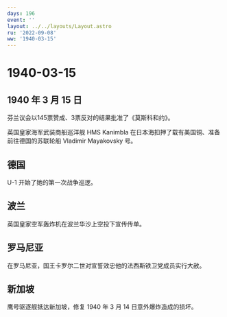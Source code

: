 ```yaml
---
days: 196
event: ''
layout: ../../layouts/Layout.astro
ru: '2022-09-08'
ww: '1940-03-15'
---
```


# 1940-03-15

## 1940 年 3 月 15 日

芬兰议会以145票赞成、3票反对的结果批准了《莫斯科和约》。

英国皇家海军武装商船巡洋舰 HMS Kanimbla
在日本海扣押了载有美国铜、准备前往德国的苏联轮船 Vladimir Mayakovsky
号。

## 德国

U-1 开始了她的第一次战争巡逻。

## 波兰

英国皇家空军轰炸机在波兰华沙上空投下宣传传单。

## 罗马尼亚

在罗马尼亚，国王卡罗尔二世对宣誓效忠他的法西斯铁卫党成员实行大赦。

## 新加坡

鹰号驱逐舰抵达新加坡，修复 1940 年 3 月 14 日意外爆炸造成的损坏。